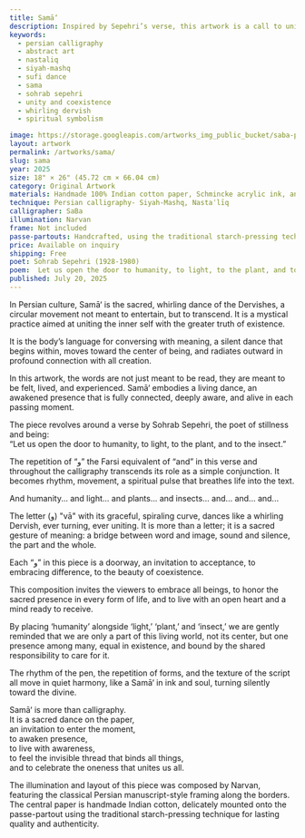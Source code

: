 ```yaml
---
title: Samā‘
description: Inspired by Sepehri’s verse, this artwork is a call to unity—inviting us to open our hearts to one another, to light, to nature, and to the shared rhythm of all life.
keywords:
  - persian calligraphy
  - abstract art
  - nastaliq
  - siyah-mashq
  - sufi dance
  - sama
  - sohrab sepehri
  - unity and coexistence
  - whirling dervish
  - spiritual symbolism

image: https://storage.googleapis.com/artworks_img_public_bucket/saba-persian-calligraphy/sama/thumbnail/sama-Red-01-S-01.jpg
layout: artwork
permalink: /artworks/sama/
slug: sama
year: 2025
size: 18" × 26" (45.72 cm × 66.04 cm)
category: Original Artwork
materials: Handmade 100% Indian cotton paper, Schmincke acrylic ink, and a handcrafted wooden paddle-shaped pen (chosen over a reed pen due to its broader width).
technique: Persian calligraphy- Siyah-Mashq, Nastaʿlīq
calligrapher: SaBa
illumination: Narvan
frame: Not included 
passe-partouts: Handcrafted, using the traditional starch-pressing technique for lasting quality and authenticity.
price: Available on inquiry
shipping: Free
poet: Sohrab Sepehri (1928-1980)
poem:  Let us open the door to humanity, to light, to the plant, and to the insect.
published: July 20, 2025
---
```


<div class="space-y-5">
    <p class="showTex">In Persian culture, Samā‘ is the sacred, whirling dance of the Dervishes, a circular movement not meant to entertain, but to transcend. It is a mystical practice aimed at uniting the inner self with the greater truth of existence.</p>
    <p class="showTex">It is the body’s language for conversing with meaning, a silent dance that begins within, moves toward the center of being, and radiates outward in profound connection with all creation.</p>
    <p class="showTex">
        In this artwork, the words are not just meant to be read, they are meant to be felt, lived, and experienced.
        Samā‘ embodies a living dance, an awakened presence that is fully connected, deeply aware, and alive in each passing moment.
    </p>
    <p class="showTex">
        The piece revolves around a verse by Sohrab Sepehri, the poet of stillness and being:<br>
        “Let us open the door to humanity, to light, to the plant, and to the insect.”
    </p>
    <p class="showTex">The repetition of “و” the Farsi equivalent of “and” in this verse and throughout the calligraphy transcends its role as a simple conjunction. It becomes rhythm, movement, a spiritual pulse that breathes life into the text. </p>
    <p class="showTex">And humanity... and light... and plants... and insects... and... and... and...</p>
    <p class="showTex">The letter (و) "vā" with its graceful, spiraling curve, dances like a whirling Dervish, ever turning, ever uniting. It is more than a letter; it is a sacred gesture of meaning: a bridge between word and image, sound and silence, the part and the whole.</p>
    <p class="showTex">Each “و” in this piece is a doorway, an invitation to acceptance, to embracing difference, to the beauty of coexistence.</p>
    <p class="showTex">This composition invites the viewers to embrace all beings, to honor the sacred presence in every form of life, and to live with an open heart and a mind ready to receive. </p>
    <p class="showTex">By placing ‘humanity’ alongside ‘light,’ ‘plant,’ and ‘insect,’ we are gently reminded that we are only a part of this living world, not its center, but one presence among many, equal in existence, and bound by the shared responsibility to care for it.  </p>
    <p class="showTex">The rhythm of the pen, the repetition of forms, and the texture of the script all move in quiet harmony, like a Samā‘ in ink and soul, turning silently toward the divine.</p>
    <p class="showTex">
        Samā‘ is more than calligraphy.<br>
        It is a sacred dance on the paper,<br>
        an invitation to enter the moment,<br>
        to awaken presence,<br>
        to live with awareness,<br>
        to feel the invisible thread that binds all things,<br>
        and to celebrate the oneness that unites us all.<br>
    </p>
    <p class="showTex">The illumination and layout of this piece was composed by Narvan, featuring the classical Persian manuscript-style framing along the borders. The central paper is handmade Indian cotton, delicately mounted onto the passe-partout using the traditional starch-pressing technique for lasting quality and authenticity.</p>
</div>